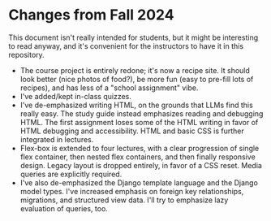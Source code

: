 Changes from Fall 2024
======================

This document isn't really intended for students, but it might be
interesting to read anyway, and it's convenient for the instructors to
have it in this repository.

- The course project is entirely redone; it's now a recipe site. It
  should look better (nice photos of food?), be more fun (easy to
  pre-fill lots of recipes), and has less of a "school assignment"
  vibe.
- I've added/kept in-class quizzes.
- I've de-emphasized writing HTML, on the grounds that LLMs find this
  really easy. The study guide instead emphasizes reading and
  debugging HTML. The first assignment loses some of the HTML writing
  in favor of HTML debugging and accessibility. HTML and basic CSS is
  further integrated in lectures.
- Flex-box is extended to four lectures, with a clear progression of
  single flex container, then nested flex containers, and then finally
  responsive design. Legacy layout is dropped entirely, in favor of a
  CSS reset. Media queries are explicitly required.
- I've also de-emphasized the Django template language and the Django
  model types. I've increased emphasis on foreign key relationships,
  migrations, and structured view data. I'll try to emphasize lazy
  evaluation of queries, too.
